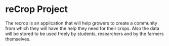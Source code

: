 # reCrop Project

The recrop is an application that will help growers to create a community from which they will have the help they need for their crops. Also the data will be stored to be used freely by students, researchers and by the farmers themselves.